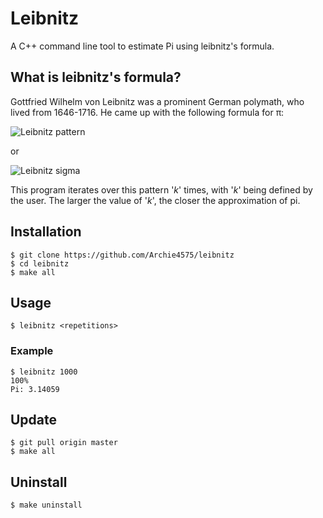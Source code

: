 # Leibnitz
A C++ command line tool to estimate Pi using leibnitz's formula.

## What is leibnitz's formula?
Gottfried Wilhelm von Leibnitz was a prominent German polymath, who lived from 1646-1716.
He came up with the following formula for π:

![Leibnitz pattern](https://wikimedia.org/api/rest_v1/media/math/render/svg/fab3e3e4febf987b57159d81fd47995fb0af1240)

or

![Leibnitz sigma](https://encrypted-tbn0.gstatic.com/images?q=tbn%3AANd9GcRserFpj4mpKY4syeu8Tc4A8GLkN8r0RsApTjV6fUyQMiZwxil8)

This program iterates over this pattern '_k_' times, with '_k_' being defined by the user. The larger the value of '_k_',
the closer the approximation of pi.

## Installation
```
$ git clone https://github.com/Archie4575/leibnitz
$ cd leibnitz
$ make all
```

## Usage
`$ leibnitz <repetitions>`
### Example
```
$ leibnitz 1000
100%
Pi: 3.14059
```

## Update
```
$ git pull origin master
$ make all
```

## Uninstall
`$ make uninstall`
